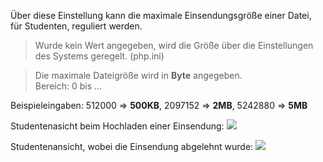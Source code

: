 <!--
 * @file setting_MaxStudentUploadSize_MaxStudentUploadSizeDesc_de.md
 *
 * @author Till Uhlig <till.uhlig@student.uni-halle.de>
 * @date 2015
-->

Über diese Einstellung kann die maximale Einsendungsgröße einer Datei, für Studenten, reguliert werden.

> Wurde kein Wert angegeben, wird die Größe über die Einstellungen des Systems geregelt. (php.ini)

> Die maximale Dateigröße wird in **Byte** angegeben.
> <br/> Bereich: 0 bis ...

Beispieleingaben:
512000 => **500KB**,
2097152 => **2MB**,
5242880 => **5MB**

Studentenasicht beim Hochladen einer Einsendung:
![](maxStudentUploadSizeA.png)

Studentenansicht, wobei die Einsendung abgelehnt wurde:
![](maxStudentUploadSizeB.png)